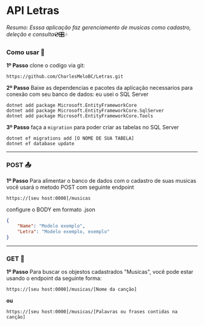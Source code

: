 # API Letras
*Resumo: Esssa aplicação faz gerenciamento de musicas como cadastro, deleção e consulta*💿🎛️🎶

### Como usar 📲

**1º Passo** 
clone o codigo via git:  
```
https://github.com/CharlesMeloBC/Letras.git
```


**2º Passo**
Baixe as dependencias e pacotes da aplicação necessarios para conexão com seu banco de dados:
eu usei o SQL Server 
```
dotnet add package Microsoft.EntityFrameworkCore
dotnet add package Microsoft.EntityFrameworkCore.SqlServer
dotnet add package Microsoft.EntityFrameworkCore.Tools
```

**3º Passo**
faça a ``migration`` para poder criar as tabelas no SQL Server 
```
dotnet ef migrations add [O NOME DE SUA TABELA]
dotnet ef database update
```
---
### POST 📤

**1º Passo**
Para alimentar o banco de dados com o cadastro de suas musicas você usará o metodo POST com seguinte endpoint
```
https://[seu host:0000]/musicas
```
configure o BODY em formato .json
```json
{
    "Name": "Modelo exemplo",
    "Letra": "Modelo exemplo, exemplo"
}

```
---
### GET 🫴

**1º Passo**
Para buscar os objestos cadastrados "Musicas", você pode estar usando o endpoint da seguinte forma:
```
https://[seu host:0000]/musicas/[Nome da canção]
```
**ou**
```
https://[seu host:0000]/musicas/[Palavras ou frases contidas na canção]
```
